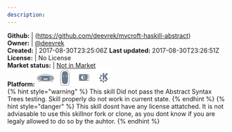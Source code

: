 ```yaml
---
description: 
---
```



**Github:** | (https://github.com/deevrek/mycroft-haskill-abstract)  
**Owner:** | [@deevrek](https://github.com/deevrek)  
**Created:** | 2017-08-30T23:25:06Z  **Last updated:** 2017-08-30T23:26:51Z  
**License:** | No License  
**Market status:** | [Not in Market](https://market.mycroft.ai/skill/)  
**Platform:**   ![](.gitbook/assets/mark-1-icon.png)  ![](.gitbook/assets/mark-2-icon.png)  ![](.gitbook/assets/picroft-icon.png)  ![](.gitbook/assets/kde.png)   
{% hint style="warning" %}
This skill Did not pass the Abstract Syntax Trees testing. Skill properly do not work in current state.
{% endhint %}
{% hint style="danger" %}
This skill dosnt have any license attatched. It is not adviasable to use this skillnor fork or clone, as you dont know if you are legaly allowed to do so by the auhtor.
{% endhint %}
